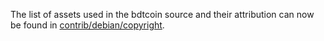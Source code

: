 The list of assets used in the bdtcoin source and their attribution can now be found in [contrib/debian/copyright](../contrib/debian/copyright).
